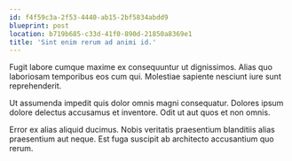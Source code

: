 ```yaml
---
id: f4f59c3a-2f53-4440-ab15-2bf5834abdd9
blueprint: post
location: b719b685-c33d-41f0-890d-21850a8369e1
title: 'Sint enim rerum ad animi id.'
---
```

Fugit labore cumque maxime ex consequuntur ut dignissimos. Alias quo laboriosam temporibus eos cum qui. Molestiae sapiente nesciunt iure sunt reprehenderit.

Ut assumenda impedit quis dolor omnis magni consequatur. Dolores ipsum dolore delectus accusamus et inventore. Odit ut aut quos et non omnis.

Error ex alias aliquid ducimus. Nobis veritatis praesentium blanditiis alias praesentium aut neque. Est fuga suscipit ab architecto accusantium quo rerum.